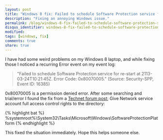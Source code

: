 ```yaml
---
layout: post
title: "Windows 8 fix: Failed to schedule Software Protection service for re-start - 0x80070005"
description: "Fixing an annoying Windows issue."
permalink: /blog/windows-8-fix-failed-to-schedule-software-protection-service-for-re-start---0x80070005
disqus_identifier: windows-8-fix-failed-to-schedule-software-protection-service-for-re-start---0x80070005
modified:
tags: [windows, fix]
comments: true
share: true
---
```


I have had some weird problems on my Windows 8 laptop, and while fixing those 
I noticed a recurring Error event on my event log:

> "Failed to schedule Software Protection service for re-start at 2113-03-24T10:21:45Z. Error Code: 0x80070005." (Source: Security-SPP, Event ID: 16385)

0x80070005 is a permission denied error. After some searching and trial/error I found 
the fix from a [Technet forum post](http://social.technet.microsoft.com/Forums/en-US/winserver8gen/thread/51432342-0d53-4ab4-b366-2482f95279ff/); 
Give Network service account full access control rights to the directory:

{% highlight bat %}
%systemroot%\System32\Tasks\Microsoft\Windows\SoftwareProtectionPlatform
{% endhighlight %}

This fixed the situation immediately. Hope this helps someone else.